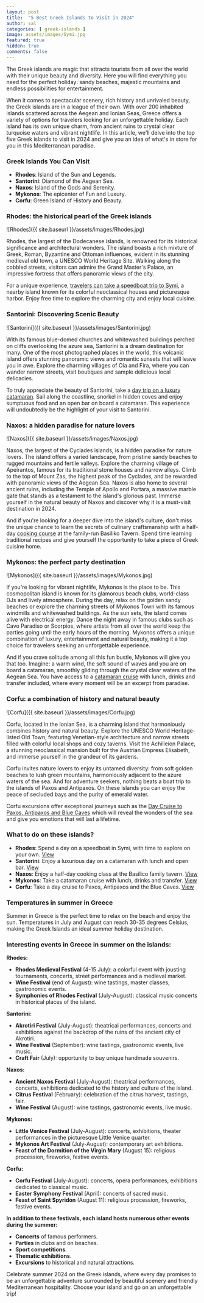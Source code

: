 ```yaml
---
layout: post
title:  "5 Best Greek Islands to Visit in 2024"
author: sal
categories: [ greek-islands ]
image: assets/images/Symi.jpg
featured: true
hidden: true
comments: false
---
```


The Greek islands are magic that attracts tourists from all over the world with their unique beauty and diversity. Here you will find everything you need for the perfect holiday: sandy beaches, majestic mountains and endless possibilities for entertainment.

When it comes to spectacular scenery, rich history and unrivaled beauty, the Greek islands are in a league of their own. With over 200 inhabited islands scattered across the Aegean and Ionian Seas, Greece offers a variety of options for travelers looking for an unforgettable holiday. Each island has its own unique charm, from ancient ruins to crystal clear turquoise waters and vibrant nightlife. In this article, we'll delve into the top five Greek islands to visit in 2024 and give you an idea of what's in store for you in this Mediterranean paradise.

### Greek Islands You Can Visit

- **Rhodes**: Island of the Sun and Legends.
- **Santorini**: Diamond of the Aegean Sea.
- **Naxos**: Island of the Gods and Serenity.
- **Mykonos**: The epicenter of Fun and Luxury.
- **Corfu**: Green Island of History and Beauty.

### Rhodes: the historical pearl of the Greek islands

![Rhodes]({{ site.baseurl }}/assets/images/Rhodes.jpg)

Rhodes, the largest of the Dodecanese islands, is renowned for its historical significance and architectural wonders. The island boasts a rich mixture of Greek, Roman, Byzantine and Ottoman influences, evident in its stunning medieval old town, a UNESCO World Heritage Site. Walking along the cobbled streets, visitors can admire the Grand Master's Palace, an impressive fortress that offers panoramic views of the city.

For a unique experience, [travelers can take a speedboat trip to Symi](https://gyg.me/hBng39PY), a nearby island known for its colorful neoclassical houses and picturesque harbor. Enjoy free time to explore the charming city and enjoy local cuisine.

### Santorini: Discovering Scenic Beauty

![Santorini]({{ site.baseurl }}/assets/images/Santorini.jpg)

With its famous blue-domed churches and whitewashed buildings perched on cliffs overlooking the azure sea, Santorini is a dream destination for many. One of the most photographed places in the world, this volcanic island offers stunning panoramic views and romantic sunsets that will leave you in awe. Explore the charming villages of Oia and Fira, where you can wander narrow streets, visit boutiques and sample delicious local delicacies.

To truly appreciate the beauty of Santorini, take a [day trip on a luxury catamaran](https://gyg.me/1YvkCKjX). Sail along the coastline, snorkel in hidden coves and enjoy sumptuous food and an open bar on board a catamaran. This experience will undoubtedly be the highlight of your visit to Santorini.

### Naxos: a hidden paradise for nature lovers

![Naxos]({{ site.baseurl }}/assets/images/Naxos.jpg)

Naxos, the largest of the Cyclades islands, is a hidden paradise for nature lovers. The island offers a varied landscape, from pristine sandy beaches to rugged mountains and fertile valleys. Explore the charming village of Apeirantos, famous for its traditional stone houses and narrow alleys. Climb to the top of Mount Zas, the highest peak of the Cyclades, and be rewarded with panoramic views of the Aegean Sea. Naxos is also home to several ancient ruins, including the Temple of Apollo and Portara, a massive marble gate that stands as a testament to the island's glorious past. Immerse yourself in the natural beauty of Naxos and discover why it is a must-visit destination in 2024.

And if you're looking for a deeper dive into the island's culture, don't miss the unique chance to learn the secrets of culinary craftsmanship with a half-day [cooking course](https://gyg.me/p3BnO5Sw) at the family-run Basiliko Tavern. Spend time learning traditional recipes and give yourself the opportunity to take a piece of Greek cuisine home.

### Mykonos: the perfect party destination

![Mykonos]({{ site.baseurl }}/assets/images/Mykonos.jpg)

If you're looking for vibrant nightlife, Mykonos is the place to be. This cosmopolitan island is known for its glamorous beach clubs, world-class DJs and lively atmosphere. During the day, relax on the golden sandy beaches or explore the charming streets of Mykonos Town with its famous windmills and whitewashed buildings. As the sun sets, the island comes alive with electrical energy. Dance the night away in famous clubs such as Cavo Paradiso or Scorpios, where artists from all over the world keep the parties going until the early hours of the morning. Mykonos offers a unique combination of luxury, entertainment and natural beauty, making it a top choice for travelers seeking an unforgettable experience.

And if you crave solitude among all this fun bustle, Mykonos will give you that too. Imagine: a warm wind, the soft sound of waves and you are on board a catamaran, smoothly gliding through the crystal clear waters of the Aegean Sea. You have access to a [catamaran cruise](https://gyg.me/P6REyV8r) with lunch, drinks and transfer included, where every moment will be an excerpt from paradise.

### Corfu: a combination of history and natural beauty

![Corfu]({{ site.baseurl }}/assets/images/Corfu.jpg)

Corfu, located in the Ionian Sea, is a charming island that harmoniously combines history and natural beauty. Explore the UNESCO World Heritage-listed Old Town, featuring Venetian-style architecture and narrow streets filled with colorful local shops and cozy taverns. Visit the Achilleion Palace, a stunning neoclassical mansion built for the Austrian Empress Elisabeth, and immerse yourself in the grandeur of its gardens.

Corfu invites nature lovers to enjoy its untamed diversity: from soft golden beaches to lush green mountains, harmoniously adjacent to the azure waters of the sea. And for adventure seekers, nothing beats a boat trip to the islands of Paxos and Antipaxos. On these islands you can enjoy the peace of secluded bays and the purity of emerald water.

Corfu excursions offer exceptional journeys such as the [Day Cruise to Paxos, Antipaxos and Blue Caves](https://gyg.me/H4UWpHrE) which will reveal the wonders of the sea and give you emotions that will last a lifetime.

### What to do on these islands?

- **Rhodes**: Spend a day on a speedboat in Symi, with time to explore on your own. [View ](https://gyg.me/hBng39PY)
- **Santorini**: Enjoy a luxurious day on a catamaran with lunch and open bar. [View](https://gyg.me/1YvkCKjX)
- **Naxos**: Enjoy a half-day cooking class at the Basilico family tavern. [View](https://gyg.me/p3BnO5Sw)
- **Mykonos**: Take a catamaran cruise with lunch, drinks and transfer. [View](https://gyg.me/P6REyV8r)
- **Corfu**: Take a day cruise to Paxos, Antipaxos and the Blue Caves. [View](https://gyg.me/H4UWpHrE)

### Temperatures in summer in Greece

Summer in Greece is the perfect time to relax on the beach and enjoy the sun. Temperatures in July and August can reach 30-35 degrees Celsius, making the Greek Islands an ideal summer holiday destination.

### Interesting events in Greece in summer on the islands:

**Rhodes:**

- **Rhodes Medieval Festival** (4-15 July): a colorful event with jousting tournaments, concerts, street performances and a medieval market.
- **Wine Festival** (end of August): wine tastings, master classes, gastronomic events.
- **Symphonies of Rhodes Festival** (July-August): classical music concerts in historical places of the island.

**Santorini:**

- **Akrotiri Festival** (July-August): theatrical performances, concerts and exhibitions against the backdrop of the ruins of the ancient city of Akrotiri.
- **Wine Festival** (September): wine tastings, gastronomic events, live music.
- **Craft Fair** (July): opportunity to buy unique handmade souvenirs.

**Naxos:**

- **Ancient Naxos Festival** (July-August): theatrical performances, concerts, exhibitions dedicated to the history and culture of the island.
- **Citrus Festival** (February): celebration of the citrus harvest, tastings, fair.
- **Wine Festival** (August): wine tastings, gastronomic events, live music.

**Mykonos:**

- **Little Venice Festival** (July-August): concerts, exhibitions, theater performances in the picturesque Little Venice quarter.
- **Mykonos Art Festival** (July-August): contemporary art exhibitions.
- **Feast of the Dormition of the Virgin Mary** (August 15): religious procession, fireworks, festive events.

**Corfu:**

- **Corfu Festival** (July-August): concerts, opera performances, exhibitions dedicated to classical music.
- **Easter Symphony Festival** (April): concerts of sacred music.
- **Feast of Saint Spyridon** (August 11): religious procession, fireworks, festive events.

**In addition to these festivals, each island hosts numerous other events during the summer:**

- **Concerts** of famous performers.
- **Parties** in clubs and on beaches.
- **Sport competitions**.
- **Thematic exhibitions**.
- **Excursions** to historical and natural attractions.

Celebrate summer 2024 on the Greek islands, where every day promises to be an unforgettable adventure surrounded by beautiful scenery and friendly Mediterranean hospitality. Choose your island and go on an unforgettable trip!